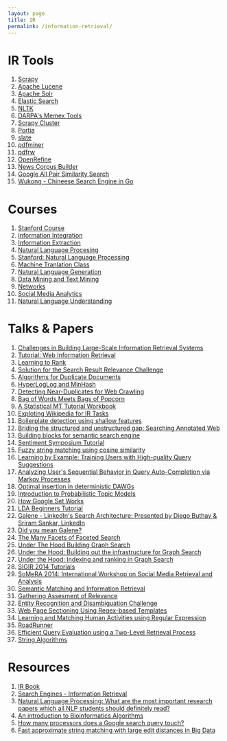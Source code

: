 ```yaml
---
layout: page
title: IR
permalink: /information-retrieval/
---
```


IR Tools
========
1. [Scrapy](http://scrapy.org/)
2. [Apache Lucene](https://lucene.apache.org/core/)
3. [Apache Solr](http://lucene.apache.org/solr/)
4. [Elastic Search](https://www.elastic.co/)
5. [NLTK](http://www.nltk.org/)
6. [DARPA's Memex Tools](http://opencatalog.darpa.mil/MEMEX.html)
7. [Scrapy Cluster](http://scrapy-cluster.readthedocs.org/en/latest/)
8. [Portia](https://github.com/scrapinghub/portia)
9. [slate](https://pypi.python.org/pypi/slate)
10. [pdfminer](https://github.com/euske/pdfminer)
11. [pdfrw](https://github.com/pmaupin/pdfrw)
12. [OpenRefine](http://openrefine.org/)
13. [News Corpus Builder](http://skillachie.github.io/news-corpus-builder/)
14. [Google All Pair Similarity Search](https://code.google.com/p/google-all-pairs-similarity-search/)
15. [Wukong - Chineese Search Engine in Go](https://github.com/huichen/wukong)

Courses
=======
1. [Stanford Course](http://web.stanford.edu/class/cs276/)
2. [Information Integration](http://usc-isi-i2.github.io/knoblock/doc/syllabus/CSCI548_Syllabus_Spring_2015.pdf)
3. [Information Extraction](http://www.cs.cmu.edu/~wcohen/10-707/index-2004.html)
4. [Natural Language Procesing](http://www3.nd.edu/~dchiang/teaching/nlp/)
5. [Stanford: Natural Language Processing](http://web.stanford.edu/class/cs224n/syllabus.shtml#lec1)
6. [Machine Tranlation Class](http://mt-class.org/)
7. [Natural Language Generation](http://www.inf.ed.ac.uk/teaching/courses/nlg/)
8. [Data Mining and Text Mining](http://www.cs.uic.edu/~liub/teach/cs583-fall-15/cs583.html)
9. [Networks](https://courses.cit.cornell.edu/info2040_2014fa/)
10. [Social Media Analytics](http://www.isi.edu/~lerman/courses/csci599_2015/Syllabus-Social%20Media%20Analytics_v1.pdf)
11. [Natural Language Understanding](http://web.stanford.edu/class/cs224u/)

Talks & Papers
==============
1. [Challenges in Building Large-Scale Information Retrieval Systems](http://web.stanford.edu/class/cs276/Jeff-Dean-Stanford-CS276-April-2015.pdf)
2. [Tutorial: Web Information Retrieval](http://sci2s.ugr.es/sites/default/files/files/linksInterest/Tutorials/icde.pdf)
3. [Learning to Rank](http://research.microsoft.com/en-us/people/hangli/li-acl-ijcnlp-2009-tutorial.pdf)
4. [Solution for the Search Result Relevance Challenge](https://github.com/ChenglongChen/Kaggle_CrowdFlower/blob/master/Doc/Kaggle_CrowdFlower_ChenglongChen.pdf)
5. [Algorithms for Duplicate Documents](http://www.cs.princeton.edu/courses/archive/spr05/cos598E/bib/Princeton.pdf)
6. [HyperLogLog and MinHash](http://tech.adroll.com/blog/data/2013/07/10/hll-minhash.html)
7. [Detecting Near-Duplicates for Web Crawling](http://www2007.cpsc.ucalgary.ca/papers/paper215.pdf)
8. [Bag of Words Meets Bags of Popcorn](https://www.kaggle.com/c/word2vec-nlp-tutorial)
9. [A Statistical MT Tutorial Workbook](http://www.isi.edu/natural-language/mt/wkbk-rw.pdf)
10. [Exploting Wikipedia for IR Tasks](http://vitiokm.wix.com/wikitutorial)
11. [Boilerplate detection using shallow features](http://www.decom.ufop.br/menotti/rp122/sem/sem1-brayan-milton-art.pdf)
12. [Briding the structured and unstructured gap: Searching Annotated Web](http://www.tcs.tifr.res.in/events/bridging-structured-unstructured-gap-searching-annotated-web)
13. [Building blocks for semantic search engine](http://videolectures.net/iiia06_chakrabarti_rcier/)
14. [Sentiment Symposium Tutorial](http://sentiment.christopherpotts.net/index.html)
15. [Fuzzy string matching using cosine similarity](http://blog.nishtahir.com/2015/09/19/fuzzy-string-matching-using-cosine-similarity/)
16. [Learning by Example: Training Users with High-quality Query Suggestions](http://pc57724.uni-regensburg.de/morgan/papers/sigir2015_queries.pdf)
17. [Analyzing User's Sequential Behavior in Query Auto-Completion via Markov Processes](https://labs.yahoo.com/publications/5689/analyzing-users-sequential-behavior-query-auto-completion-markov-processes)
18. [Optimal insertion in deterministic DAWGs](http://www.sciencedirect.com/science/article/pii/S0304397502005716)
19. [Introduction to Probabilistic Topic Models](https://www.cs.princeton.edu/~blei/papers/Blei2011.pdf)
20. [How Google Set Works](http://www.seobythesea.com/2008/03/how-google-sets-works/)
21. [LDA Beginners Tutorial](http://www.slideshare.net/WayneLee9/lda-oct3-2013)
22. [Galene - LinkedIn's Search Architecture: Presented by Diego Buthay & Sriram Sankar, LinkedIn](http://www.slideshare.net/lucidworks/galene-linkedins-search-architecture-presented-by-diego-buthay-sriram-sankar-linkedin)
23. [Did you mean Galene?](https://engineering.linkedin.com/search/did-you-mean-galene)
24. [The Many Facets of Faceted Search](https://engineering.linkedin.com/faceting/many-facets-faceted-search)
25. [Under The Hood Building Graph Search](https://www.facebook.com/notes/facebook-engineering/under-the-hood-building-graph-search-beta/10151240856103920)
26. [Under the Hood: Building out the infrastructure for Graph Search](https://www.facebook.com/notes/facebook-engineering/under-the-hood-building-out-the-infrastructure-for-graph-search/10151347573598920)
27. [Under the Hood: Indexing and ranking in Graph Search](https://www.facebook.com/notes/facebook-engineering/under-the-hood-indexing-and-ranking-in-graph-search/10151361720763920)
28. [SIGIR 2014 Tutorials](http://sigir.org/sigir2014/finaltutorials.php)
29. [SoMeRA 2014: International Workshop on Social Media Retrieval and Analysis](http://www.cp.jku.at/conferences/SoMeRA2014/)
30. [Semantic Matching and Information Retrieval](http://smir2014.noahlab.com.hk/SMIR2014.htm)
31. [Gathering Assesment of Relevance](https://sites.google.com/site/sigirgear/schedule)
32. [Entity Recognition and Disambiguation Challenge](http://web-ngram.research.microsoft.com/erd2014/Paper.aspx)
33. [Web Page Sectioning Using Regex-based Templates](http://www.ra.ethz.ch/CDstore/www2008/www2008.org/papers/pdf/p1151-mehtaA.pdf)
34. [Learning and Matching Human Activities using Regular Expression](http://www.researchgate.net/profile/Nicola_Conci/publication/224201280_Learning_and_matching_human_activities_using_regular_expressions/links/0deec519ba76fd81d6000000.pdf)
35. [RoadRunner](http://www.vldb.org/conf/2001/P109.pdf)
36. [Efficient Query Evaluation using a Two-Level Retrieval Process](http://cis.poly.edu/westlab/papers/cntdstrb/p426-broder.pdf)
37. [String Algorithms](http://web.stanford.edu/class/cs97si/10-string-algorithms.pdf)

Resources
=========
1. [IR Book](http://www-nlp.stanford.edu/IR-book/)
2. [Search Engines - Information Retrieval](http://ciir.cs.umass.edu/downloads/SEIRiP.pdf)
3. [Natural Language Processing: What are the most important research papers which all NLP students should definitely read?](https://www.quora.com/Natural-Language-Processing/What-are-the-most-important-research-papers-which-all-NLP-students-should-definitely-read)
4. [An introduction to Bioinformatics Algorithms](http://www.math-info.univ-paris5.fr/~lomn/Cours/BC/Publis/Complements/introductiontoBioinformaticsAlgorithms.pdf)
5. [How many processors does a Google search query touch?](https://www.quora.com/How-many-processors-does-a-Google-search-query-touch/answer/Wolf-Garbe)
6. [Fast approximate string matching with large edit distances in Big Data](http://blog.faroo.com/2015/03/24/fast-approximate-string-matching-with-large-edit-distances/)